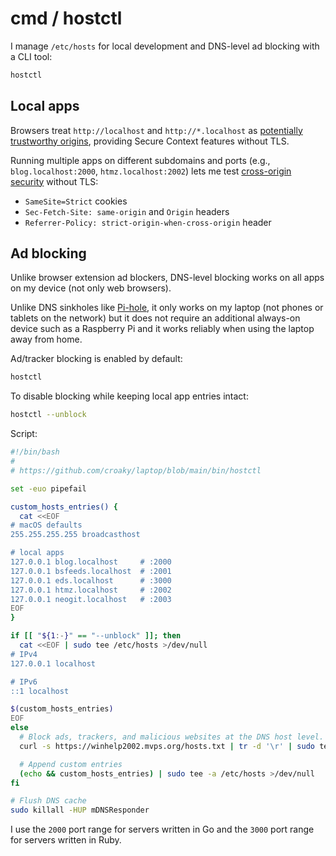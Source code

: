 # cmd / hostctl

I manage `/etc/hosts` for local development and DNS-level ad blocking
with a CLI tool:

```sh
hostctl
```

## Local apps

Browsers treat `http://localhost` and `http://*.localhost` as
[potentially trustworthy origins](https://developer.mozilla.org/en-US/docs/Web/Security/Secure_Contexts),
providing Secure Context features without TLS.

Running multiple apps on different subdomains and ports
(e.g., `blog.localhost:2000`, `htmz.localhost:2002`)
lets me test
[cross-origin security](https://www.alexedwards.net/blog/preventing-csrf-in-go)
without TLS:

- `SameSite=Strict` cookies
- `Sec-Fetch-Site: same-origin` and `Origin` headers
- `Referrer-Policy: strict-origin-when-cross-origin` header

## Ad blocking

Unlike browser extension ad blockers,
DNS-level blocking works on all apps on my device (not only web browsers).

Unlike DNS sinkholes like [Pi-hole](https://pi-hole.net/),
it only works on my laptop (not phones or tablets on the network)
but it does not require an additional always-on device such as a Raspberry Pi
and it works reliably when using the laptop away from home.

Ad/tracker blocking is enabled by default:

```sh
hostctl
```

To disable blocking while keeping local app entries intact:

```sh
hostctl --unblock
```

Script:

```sh
#!/bin/bash
#
# https://github.com/croaky/laptop/blob/main/bin/hostctl

set -euo pipefail

custom_hosts_entries() {
  cat <<EOF
# macOS defaults
255.255.255.255 broadcasthost

# local apps
127.0.0.1 blog.localhost     # :2000
127.0.0.1 bsfeeds.localhost  # :2001
127.0.0.1 eds.localhost      # :3000
127.0.0.1 htmz.localhost     # :2002
127.0.0.1 neogit.localhost   # :2003
EOF
}

if [[ "${1:-}" == "--unblock" ]]; then
  cat <<EOF | sudo tee /etc/hosts >/dev/null
# IPv4
127.0.0.1 localhost

# IPv6
::1 localhost

$(custom_hosts_entries)
EOF
else
  # Block ads, trackers, and malicious websites at the DNS host level.
  curl -s https://winhelp2002.mvps.org/hosts.txt | tr -d '\r' | sudo tee /etc/hosts >/dev/null

  # Append custom entries
  (echo && custom_hosts_entries) | sudo tee -a /etc/hosts >/dev/null
fi

# Flush DNS cache
sudo killall -HUP mDNSResponder
```

I use the `2000` port range for servers written in Go
and the `3000` port range for servers written in Ruby.
